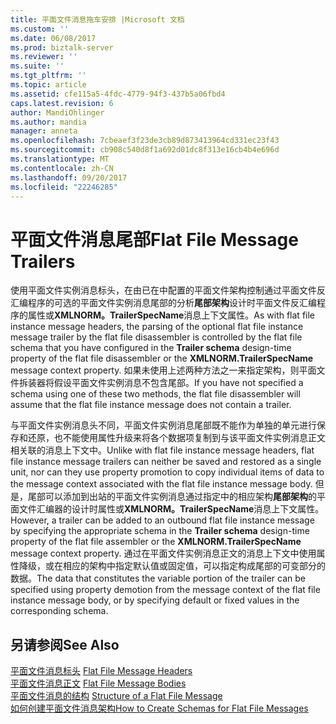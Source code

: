 ```yaml
---
title: 平面文件消息拖车安排 |Microsoft 文档
ms.custom: ''
ms.date: 06/08/2017
ms.prod: biztalk-server
ms.reviewer: ''
ms.suite: ''
ms.tgt_pltfrm: ''
ms.topic: article
ms.assetid: cfe115a5-4fdc-4779-94f3-437b5a06fbd4
caps.latest.revision: 6
author: MandiOhlinger
ms.author: mandia
manager: anneta
ms.openlocfilehash: 7cbeaef3f23de3cb89d873413964cd331ec23f43
ms.sourcegitcommit: cb908c540d8f1a692d01dc8f313e16cb4b4e696d
ms.translationtype: MT
ms.contentlocale: zh-CN
ms.lasthandoff: 09/20/2017
ms.locfileid: "22246285"
---
```

# <a name="flat-file-message-trailers"></a><span data-ttu-id="06dbc-102">平面文件消息尾部</span><span class="sxs-lookup"><span data-stu-id="06dbc-102">Flat File Message Trailers</span></span>
<span data-ttu-id="06dbc-103">使用平面文件实例消息标头，在由已在中配置的平面文件架构控制通过平面文件反汇编程序的可选的平面文件实例消息尾部的分析**尾部架构**设计时平面文件反汇编程序的属性或**XMLNORM。TrailerSpecName**消息上下文属性。</span><span class="sxs-lookup"><span data-stu-id="06dbc-103">As with flat file instance message headers, the parsing of the optional flat file instance message trailer by the flat file disassembler is controlled by the flat file schema that you have configured in the **Trailer schema** design-time property of the flat file disassembler or the **XMLNORM.TrailerSpecName** message context property.</span></span> <span data-ttu-id="06dbc-104">如果未使用上述两种方法之一来指定架构，则平面文件拆装器将假设平面文件实例消息不包含尾部。</span><span class="sxs-lookup"><span data-stu-id="06dbc-104">If you have not specified a schema using one of these two methods, the flat file disassembler will assume that the flat file instance message does not contain a trailer.</span></span>  
  
 <span data-ttu-id="06dbc-105">与平面文件实例消息头不同，平面文件实例消息尾部既不能作为单独的单元进行保存和还原，也不能使用属性升级来将各个数据项复制到与该平面文件实例消息正文相关联的消息上下文中。</span><span class="sxs-lookup"><span data-stu-id="06dbc-105">Unlike with flat file instance message headers, flat file instance message trailers can neither be saved and restored as a single unit, nor can they use property promotion to copy individual items of data to the message context associated with the flat file instance message body.</span></span> <span data-ttu-id="06dbc-106">但是，尾部可以添加到出站的平面文件实例消息通过指定中的相应架构**尾部架构**的平面文件汇编器的设计时属性或**XMLNORM。TrailerSpecName**消息上下文属性。</span><span class="sxs-lookup"><span data-stu-id="06dbc-106">However, a trailer can be added to an outbound flat file instance message by specifying the appropriate schema in the **Trailer schema** design-time property of the flat file assembler or the **XMLNORM.TrailerSpecName** message context property.</span></span> <span data-ttu-id="06dbc-107">通过在平面文件实例消息正文的消息上下文中使用属性降级，或在相应的架构中指定默认值或固定值，可以指定构成尾部的可变部分的数据。</span><span class="sxs-lookup"><span data-stu-id="06dbc-107">The data that constitutes the variable portion of the trailer can be specified using property demotion from the message context of the flat file instance message body, or by specifying default or fixed values in the corresponding schema.</span></span>  
  
## <a name="see-also"></a><span data-ttu-id="06dbc-108">另请参阅</span><span class="sxs-lookup"><span data-stu-id="06dbc-108">See Also</span></span>  
 <span data-ttu-id="06dbc-109">[平面文件消息标头](../core/flat-file-message-headers.md) </span><span class="sxs-lookup"><span data-stu-id="06dbc-109">[Flat File Message Headers](../core/flat-file-message-headers.md) </span></span>  
 <span data-ttu-id="06dbc-110">[平面文件消息正文](../core/flat-file-message-bodies.md) </span><span class="sxs-lookup"><span data-stu-id="06dbc-110">[Flat File Message Bodies](../core/flat-file-message-bodies.md) </span></span>  
 <span data-ttu-id="06dbc-111">[平面文件消息的结构](../core/structure-of-a-flat-file-message.md) </span><span class="sxs-lookup"><span data-stu-id="06dbc-111">[Structure of a Flat File Message](../core/structure-of-a-flat-file-message.md) </span></span>  
 [<span data-ttu-id="06dbc-112">如何创建平面文件消息架构</span><span class="sxs-lookup"><span data-stu-id="06dbc-112">How to Create Schemas for Flat File Messages</span></span>](../core/how-to-create-schemas-for-flat-file-messages.md)